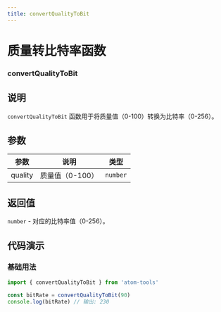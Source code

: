 ```yaml
---
title: convertQualityToBit
---
```


# 质量转比特率函数

### convertQualityToBit

## 说明

`convertQualityToBit` 函数用于将质量值（0-100）转换为比特率（0-256）。

## 参数

| 参数    | 说明            | 类型     |
| ------- | --------------- | -------- |
| quality | 质量值（0-100） | `number` |

## 返回值

`number` - 对应的比特率值（0-256）。

## 代码演示

### 基础用法

```typescript
import { convertQualityToBit } from 'atom-tools'

const bitRate = convertQualityToBit(90)
console.log(bitRate) // 输出: 230
```
